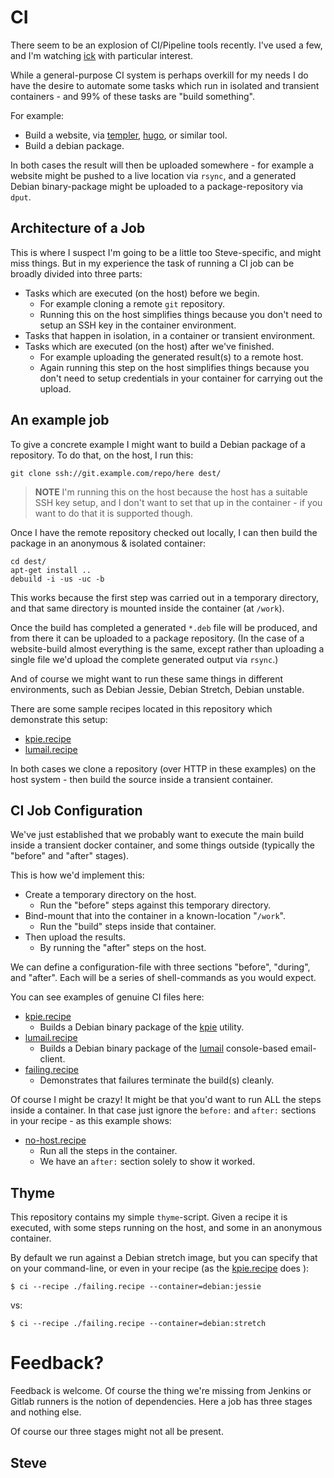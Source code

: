 # CI

There seem to be an explosion of CI/Pipeline tools recently.  I've used a few,
and I'm watching [ick](https://ick.liw.fi/) with particular interest.

While a general-purpose CI system is perhaps overkill for my needs I do
have the desire to automate some tasks which run in isolated and transient
containers - and 99% of these tasks are "build something".

For example:

* Build a website, via [templer](http://github.com/skx/templer), [hugo](https://gohugo.io/), or similar tool.
* Build a debian package.

In both cases the result will then be uploaded somewhere - for example a website might be pushed to a live location via `rsync`, and a generated Debian binary-package might be uploaded to a package-repository via `dput`.



## Architecture of a Job

This is where I suspect I'm going to be a little too Steve-specific, and
might miss things.  But in my experience the task of running a CI job
can be broadly divided into three parts:

* Tasks which are executed (on the host) before we begin.
  * For example cloning a remote `git` repository.
  * Running this on the host simplifies things because you don't need to setup an SSH key in the container environment.
* Tasks that happen in isolation, in a container or transient environment.
* Tasks which are executed (on the host) after we've finished.
  * For example uploading the generated result(s) to a remote host.
  * Again running this step on the host simplifies things because you don't need to setup credentials in your container for carrying out the upload.


## An example job

To give a concrete example I might want to build a Debian package of
a repository.  To do that, on the host, I run this:

    git clone ssh://git.example.com/repo/here dest/

> **NOTE** I'm running this on the host because the host has a suitable SSH key setup, and I don't want to set that up in the container - if you want to do that it is supported though.

Once I have the remote repository checked out locally, I can then build the
package in an anonymous & isolated container:

    cd dest/
    apt-get install ..
    debuild -i -us -uc -b

This works because the first step was carried out in a temporary directory,
and that same directory is mounted inside the container (at `/work`).

Once the build has completed a generated `*.deb` file will be produced,
and from there it can be uploaded to a package repository. (In the case of
a website-build almost everything is the same, except rather than uploading
a single file we'd upload the complete generated output via `rsync`.)

And of course we might want to run these same things in different environments,
such as Debian Jessie, Debian Stretch, Debian unstable.

There are some sample recipes located in this repository which demonstrate
this setup:

* [kpie.recipe](kpie.recipe)
* [lumail.recipe](lumail.recipe)

In both cases we clone a repository (over HTTP in these examples) on the
host system - then build the source inside a transient container.



## CI Job Configuration

We've just established that we probably want to execute the main build inside a
transient docker container, and some things outside (typically the "before"
and "after" stages).

This is how we'd implement this:

* Create a temporary directory on the host.
  * Run the "before" steps against this temporary directory.
* Bind-mount that into the container in a known-location "`/work`".
  * Run the "build" steps inside that container.
* Then upload the results.
  * By running the "after" steps on the host.

We can define a configuration-file with three sections "before", "during",
and "after".  Each will be a series of shell-commands as you would expect.

You can see examples of genuine CI files here:

* [kpie.recipe](kpie.recipe)
   * Builds a Debian binary package of the [kpie](https://github.com/skx/kpie) utility.
* [lumail.recipe](lumail.recipe)
   * Builds a Debian binary package of the [lumail](https://github.com/lumail/lumail) console-based email-client.
* [failing.recipe](failing.recipe)
   * Demonstrates that failures terminate the build(s) cleanly.

Of course I might be crazy!  It might be that you'd want to run ALL the steps
inside a container.  In that case just ignore the `before:` and `after:`
sections in your recipe - as this example shows:

* [no-host.recipe](no-host.recipe)
   * Run all the steps in the container.
   * We have an `after:` section solely to show it worked.


## Thyme

This repository contains my simple `thyme`-script.  Given a recipe it
is executed, with some steps running on the host, and some in an
anonymous container.

By default we run against a Debian stretch image, but you can specify that
on your command-line, or even in your recipe (as the [kpie.recipe](kpie.recipe) does ):

    $ ci --recipe ./failing.recipe --container=debian:jessie

vs:

    $ ci --recipe ./failing.recipe --container=debian:stretch



# Feedback?

Feedback is welcome.  Of course the thing we're missing from Jenkins
or Gitlab runners is the notion of dependencies.  Here a job has three
stages and nothing else.

Of course our three stages might not all be present.

Steve
--
